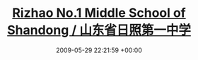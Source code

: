 ---
layout: post
title:  "<a href=\"http://www.rzyz.org.cn\" target=\"_blank\">Rizhao No.1 Middle School of Shandong / 山东省日照第一中学</a>"
date:   2009-05-29 22:21:59 +00:00
image: /images/crv19.png
categories: xue
tags:
  - Key High School of Shandong Province
  - Shandong Province Teaching Demonstration School

sc: "<em>High School Diploma, Sep. 2015 - Jun. 2018</em>"
F1: "Gaokao Subjects Taken: Chinese, Mathematics, English, Science Comprehensive (Physics, Chemistry, Biology)"

city: Rizhao, China

roles:
  - title: "Deputy Director of the Student Union Department /日照一中学生会社团部 副部长"
  - title: "Founder and first president of the Model United Nations Club / 日照一中模联社建立人、初任社长"
  - title: "Core members of the debate club / 日照一中演辩社 核心成员"
  - title: "Assistant to the president of the Anime Research Club, participant in the club reorganization plan / 日照一中漫研社 社长助理"
  - title: "Photography Club Member / 日照一中摄影社 成员"
projects1:
  - title: "Analysis of Land Use Change"
    description: "Conducted a study on land use changes in the Qomolangma National Nature Reserve based on satellite data."
  - title: "Environmental Impact Assessment"
    description: "Participated in an environmental impact assessment project for local industrial developments."
---